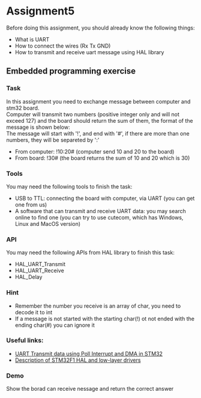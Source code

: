 # Assignment5

Before doing this assignment, you should already know the following things:

- What is UART
- How to connect the wires (Rx Tx GND)
- How to transmit and receive uart message using HAL library

## Embedded programming exercise

### Task
In this assignment you need to exchange message between computer and stm32 board.  
Computer will transmit two numbers (positive integer only and will not exceed 127) and the board should return the sum of them, the format of the message is shown below:   
The message will start with '!', and end with '#', if there are more than one numbers, they will be separeted by ':'
- From computer: !10:20#    (computer send 10 and 20 to the board)
- From board: !30#      (the board returns the sum of 10 and 20 which is 30)

### Tools
You may need the following tools to finish the task:  
- USB to TTL: connecting the board with computer, via UART (you can get one from us)
- A software that can transmit and receive UART data: you may search online to find one (you can try to use cutecom, which has Windows, Linux and MacOS version)

### API 
You may need the following APIs from HAL library to finish this task:  
- HAL_UART_Transmit
- HAL_UART_Receive
- HAL_Delay  

### Hint
- Remember the number you receive is an array of char, you need to decode it to int
- If a message is not started with the starting char(!) ot not ended with the ending char(#) you can ignore it

### Useful links:  
- [UART Transmit data using Poll Interrupt and DMA in STM32](https://controllerstech.com/uart-transmit-in-stm32/)
- [Description of STM32F1 HAL and low-layer drivers](https://www.st.com/resource/en/user_manual/dm00154093-description-of-stm32f1-hal-and-lowlayer-drivers-stmicroelectronics.pdf)

### Demo
Show the borad can receive nessage and return the correct answer